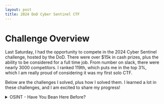 ```yaml
---
layout: post
title: 2024 DoD Cyber Sentinel CTF
---
```



# Challenge Overview

Last Saturday, I had the opportunity to compete in the 2024 Cyber Sentinel challenge, hosted by the DoD. There were over $15k in cash prizes, plus the ability to be considered for a full time job. From number on slack, there were nearly 3000 competitors. I ranked 119th, which puts me in the top 3%, which I am really proud of considering it was my first solo CTF.

Below are the challenges I solved, plus how I solved them. I learned a lot in these challenges, and I am excited to share my progress!

<details>
<summary> OSINT - Have You Bean Here Before?</summary>
<br>

# Summary

This challenge gave you a photo, as seen below, and asked to find the MAC address of the WiFi the user was connected to.

<br>

<img class="center" src="{{site.url}}/assets/images/CTF/Sentinel2024/bean/OSINT_bean.png" alt="Bean Challenge" width="500"/>

<br>

# Solution

The first step in solving this OSINT challenge is to identify the location of the photo. The first thing I did was look for identifying information in the photo. Looking at the coffee cup, we can see a logo "PAUL" on the side facing us. 

<br>
<img class="center" src="{{site.url}}/assets/images/CTF/Sentinel2024/bean/Paul.png" alt="Paul Cup" width="200"/>
<br>

Using Google, I simply searched for "Paul Restaurant", which the first result was the website for [Paul French Bakery & Cafe](https://www.pauldmv.com/). Navigating to the Locations Tab, we can see the following locations:

<br>
<img class="center" src="{{site.url}}/assets/images/CTF/Sentinel2024/bean/Locations.png" alt="Paul Locations" width="600"/>
<br>

I then did research on each location, looking around on Google Street View until I found [this view of the restaurant](https://www.google.com/maps/place/PAUL/@38.9026998,-77.0296509,3a,75y,244.78h,79.07t/data=!3m6!1e1!3m4!1st0gdbpUCz3dH3h2pBbWo3w!2e0!7i16384!8i8192!4m15!1m8!3m7!1s0x89b7b7945ffccc1d:0xa31a1c637f46a13f!2s1275+K+St+NW,+1275+K+St+NW,+Washington,+DC+20005!3b1!8m2!3d38.9028463!4d-77.0292336!16s%2Fg%2F12hlgng30!3m5!1s0x89b7b7945ff74921:0x2b9bb7d6fb61081a!8m2!3d38.9027468!4d-77.0293581!16s%2Fg%2F11bwt9_wgs?entry=ttu). This narrowed it down to the location at 1275 K Street in Washington DC. The view looked identical to the one in the image, as you could see the building in the background and it matched the skyline from the original image. 

Now that we had the street location, we needed to figure out how to track down what the BSSID of the AP to solve the challenge. I had no idea how to do this, so I just googled "WiFi Map Online" and [a site called Wiggle](https://wigle.net/) showed up. This was arguably the coolest part of the challenge for me, as I learned about this site's feature to collect and display beacon frames from the general public. Using this site, I navigated to the address of the location I chose and I saw quite a few SSIDs available to look at:

<br>
<img class="center" src="{{site.url}}/assets/images/CTF/Sentinel2024/bean/Wiggle.png" alt="Wiggle Results" width="600"/>
<br>

I noticed that one of the options available was "Paul Guest" which I assumed the target would be using as he was a guest at this restaurant. Clicking on that option, I saw the following information:

<br>
<img class="center" src="{{site.url}}/assets/images/CTF/Sentinel2024/bean/Paul_Guest.png" alt="Paul Guest WiFi" width="600"/>
<br>

This BSSID was the correct one, giving me the flag of

**C1{6C:CD:D6:BD:5B:51}**

</details>
